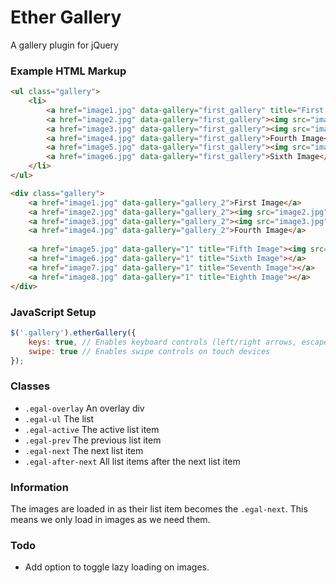 # Ether Gallery
A gallery plugin for jQuery

### Example HTML Markup
```html
<ul class="gallery">
    <li>
        <a href="image1.jpg" data-gallery="first_gallery" title="First Image">First Image</a>
        <a href="image2.jpg" data-gallery="first_gallery"><img src="image2.jpg" alt="Second Image" /></a>
        <a href="image3.jpg" data-gallery="first_gallery"><img src="image3.jpg" alt="Third Image" /></a>
        <a href="image4.jpg" data-gallery="first_gallery">Fourth Image</a>
        <a href="image5.jpg" data-gallery="first_gallery"><img src="image5.jpg" alt="Fifth Image" /></a>
        <a href="image6.jpg" data-gallery="first_gallery">Sixth Image</a>
    </li>
</ul>

<div class="gallery">
    <a href="image1.jpg" data-gallery="gallery_2">First Image</a>
    <a href="image2.jpg" data-gallery="gallery_2"><img src="image2.jpg" alt="Second Image" /></a>
    <a href="image3.jpg" data-gallery="gallery_2"><img src="image3.jpg" alt="Third Image" /></a>
    <a href="image4.jpg" data-gallery="gallery_2">Fourth Image</a>
    
    <a href="image5.jpg" data-gallery="1" title="Fifth Image"><img src="image5.jpg" alt="Fifth Image" /></a>
    <a href="image6.jpg" data-gallery="1" title="Sixth Image"></a>
    <a href="image7.jpg" data-gallery="1" title="Seventh Image"></a>
    <a href="image8.jpg" data-gallery="1" title="Eighth Image"></a>
</div>
```

### JavaScript Setup
```js
$('.gallery').etherGallery({
    keys: true, // Enables keyboard controls (left/right arrows, escape)
    swipe: true // Enables swipe controls on touch devices
});
```

### Classes
- `.egal-overlay` An overlay div
- `.egal-ul` The list
- `.egal-active` The active list item
- `.egal-prev` The previous list item
- `.egal-next` The next list item
- `.egal-after-next` All list items after the next list item


### Information
The images are loaded in as their list item becomes the `.egal-next`. This means we only load in images as we need them.


### Todo
- Add option to toggle lazy loading on images.